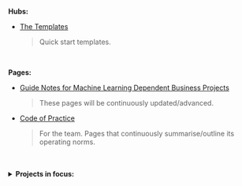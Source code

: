 **Hubs:**

* [The Templates](https://github.com/thetemplates)
  > Quick start templates.

<br>

**Pages:**

* [Guide Notes for Machine Learning Dependent Business Projects](https://thereferences.github.io/systems/)
  > These pages will be continuously updated/advanced.

* [Code of Practice](https://thereferences.github.io/practice) <br>
  > For the team.  Pages that continuously summarise/outline its operating norms.

<br>
<br>

<details><summary><b>Projects in focus:</b></summary>
  <br>
  Links to a project's Organization (ORG) or Repository (REP); some projects will never be visible, and some will not be visible initially.
  <br>
  <br>
  <ul>
    <li>Adaptive Named Entity Recognition Architecture (ORG) <br>[October 2024, March 2025]</li>
    <li><a href="https://github.com/excomputing" target="_blank">An illustration of Amazon Web Services services</a> (ORG) <br>[Jan 2024, March 2024], [Dec 2024]</li>
    <li>Continuous Forecasting Hub <br>[Feb 2025, $\ldots$) <br>Starting with
      <ul><li>Emissions</li><li>Emergency Admissions</li><li>Pollutants</li></ul>
    </li>
    <li>Algorithm Design Risk (ORG) <br>[Paused.  Resuming Mar 2025]</li>
  </ul>
  
</details>

<br>
<br>

<br>
<br>


<!--

### Hello there 👋

**theartificialintelligenceunit/theartificialintelligenceunit** is a ✨ _special_ ✨ repository because its `README.md` (this file) appears on your GitHub profile.

Here are some ideas to get you started:

- 🔭 I’m currently working on ...
- 🌱 I’m currently learning ...
- 👯 I’m looking to collaborate on ...
- 🤔 I’m looking for help with ...
- 💬 Ask me about ...
- 📫 How to reach me: ...
- 😄 Pronouns: ...
- ⚡ Fun fact: ...
-->
